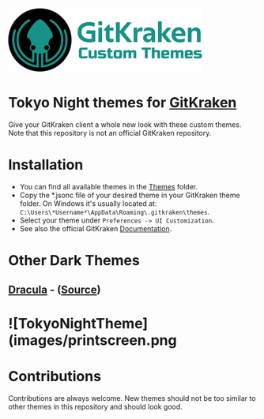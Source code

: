 # ![GitKrakenCustomThemes](images/logo.png)
# Tokyo Night themes for [GitKraken](https://www.gitkraken.com/)
Give your GitKraken client a whole new look with these custom themes. Note that this repository is not an official GitKraken repository.

# Installation
- You can find all available themes in the [Themes](https://github.com/remondevries/tokeynight-gitkraken-theme/tree/master/Themes) folder.
- Copy the \*.jsonc file of your desired theme in your GitKraken theme folder. On Windows it's usually located at: `C:\Users\*Username*\AppData\Roaming\.gitkraken\themes`.
- Select your theme under `Preferences -> UI Customization`.
- See also the official GitKraken [Documentation](https://support.gitkraken.com/start-here/themes/).

# Other Dark Themes
## [Dracula](https://github.com/remondevries/gitkraken-custom-theme-tokyonight/tree/master/Themes) - ([Source](https://github.com/enkia/tokyo-night-vscode-theme))
# ![TokyoNightTheme](images/printscreen.png

# Contributions
Contributions are always welcome. New themes should not be too similar to other themes in this repository and should look good.
